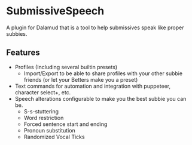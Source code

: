 # SubmissiveSpeech

A plugin for Dalamud that is a tool to help submissives speak like proper subbies.

## Features

- Profiles (Including several builtin presets)
  - Import/Export to be able to share profiles with your other subbie friends (or let your Betters make you a preset)
- Text commands for automation and integration with puppeteer, character select+, etc.
- Speech alterations configurable to make you the best subbie you can be.
  - S-s-stuttering
  - Word restriction
  - Forced sentence start and ending
  - Pronoun substitution
  - Randomized Vocal Ticks